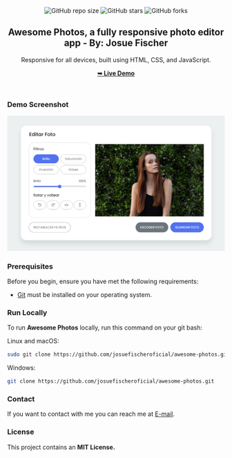 <div align="center">
  
  ![GitHub repo size](https://img.shields.io/github/repo-size/josuefischeroficial/awesome-photos)
  ![GitHub stars](https://img.shields.io/github/stars/josuefischeroficial/awesome-photos?style=social)
  ![GitHub forks](https://img.shields.io/github/forks/josuefischeroficial/awesome-photos?style=social)

  <h2 align="center">Awesome Photos, a fully responsive photo editor app - By: Josue Fischer</h2>

  Responsive for all devices, built using HTML, CSS, and JavaScript.

  <a href="https://josuefischeroficial.github.io/awesome-photos/"><strong>➥ Live Demo</strong></a>

</div>

<br />
  
### Demo Screenshot

![Portfolio Desktop Demo](./preview.png "Desktop Demo")

### Prerequisites

Before you begin, ensure you have met the following requirements:

* [Git](https://git-scm.com/downloads "Download Git") must be installed on your operating system.

### Run Locally

To run **Awesome Photos** locally, run this command on your git bash:

Linux and macOS:

```bash
sudo git clone https://github.com/josuefischeroficial/awesome-photos.git
```

Windows:

```bash
git clone https://github.com/josuefischeroficial/awesome-photos.git
```

### Contact

If you want to contact with me you can reach me at [E-mail](mailto:josuefischercraft@gmail.com).

### License

This project contains an **MIT License.**
